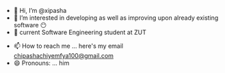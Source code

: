 - 👋 Hi, I’m @xipasha
- 👀 I’m interested in developing as well as improving upon already existing software 😶
- 🌱 current Software Engineering student at ZUT
<!--- 💞️ I’m looking to collaborate on -->
- 📫 How to reach me ... here's my email chipashachiyemfya100@gmail.com
- 😄 Pronouns: ... him 
  <!-- ⚡ Fun fact: ...-->

<!---
xipasha/xipasha is a ✨ special ✨ repository because its `README.md` (this file) appears on your GitHub profile.
You can click the Preview link to take a look at your changes.
--->

